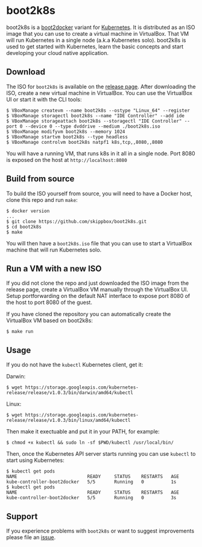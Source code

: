 boot2k8s
========

boot2k8s is a [boot2docker](https://github.com/boot2docker/boot2docker) variant for [Kubernetes](http://kubernetes.io).
It is distributed as an ISO image that you can use to create a virtual machine in VirtualBox. That VM will run Kubernetes in a single node (a.k.a Kubernetes solo).
boot2k8s is used to get started with Kubernetes, learn the basic concepts and start developing your cloud native application.

Download
--------

The ISO for `boot2k8s` is available on the [release page](https://github.com/skippbox/boot2k8s/releases).
After downloading the ISO, create a new virtual machine in VirtualBox. You can use the VirtualBox UI or start it with the CLI tools:

    $ VBoxManage createvm --name boot2k8s --ostype "Linux_64" --register
    $ VBoxManage storagectl boot2k8s --name "IDE Controller" --add ide
    $ VBoxManage storageattach boot2k8s --storagectl "IDE Controller" --port 0 --device 0 --type dvddrive --medium ./boot2k8s.iso
    $ VBoxManage modifyvm boot2k8s --memory 1024
    $ VBoxManage startvm boot2k8s --type headless
    $ VBoxManage controlvm boot2k8s natpf1 k8s,tcp,,8080,,8080

You will have a running VM, that runs k8s in it all in a single node.
Port 8080 is exposed on the host at `http://localhost:8080`

Build from source
-----------------

To build the ISO yourself from source, you will need to have a Docker host, clone this repo and run `make`:

    $ docker version
    ...
    $ git clone https://github.com/skippbox/boot2k8s.git
    $ cd boot2k8s
    $ make

You will then have a `boot2k8s.iso` file that you can use to start a VirtualBox machine that will run Kubernetes solo.

Run a VM with a new ISO
-----------------------

If you did not clone the repo and just downloaded the ISO image from the release page, create a VirtualBox VM manually through the VirtualBox UI.
Setup portforwarding on the default NAT interface to expose port 8080 of the host to port 8080 of the guest.

If you have cloned the repository you can automatically create the VirtualBox VM based on boot2k8s:

    $ make run


Usage
-----

If you do not have the `kubectl` Kubernetes client, get it:

Darwin:

    $ wget https://storage.googleapis.com/kubernetes-release/release/v1.0.3/bin/darwin/amd64/kubectl

Linux:

    $ wget https://storage.googleapis.com/kubernetes-release/release/v1.0.3/bin/linux/amd64/kubectl

Then make it exectuable and put it in your PATH, for example:

    $ chmod +x kubectl && sudo ln -sf $PWD/kubectl /usr/local/bin/

Then, once the Kubernetes API server starts running you can use `kubectl` to start using Kubernetes:

    $ kubectl get pods
    NAME                          READY     STATUS    RESTARTS   AGE
    kube-controller-boot2docker   5/5       Running   0          1s
    $ kubectl get pods
    NAME                          READY     STATUS    RESTARTS   AGE
    kube-controller-boot2docker   5/5       Running   0          3s

Support
-------

If you experience problems with `boot2k8s` or want to suggest improvements please file an [issue](https://github.com/skippbox/boot2k8s/issues).
